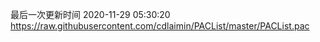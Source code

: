 最后一次更新时间 2020-11-29 05:30:20
https://raw.githubusercontent.com/cdlaimin/PACList/master/PACList.pac

